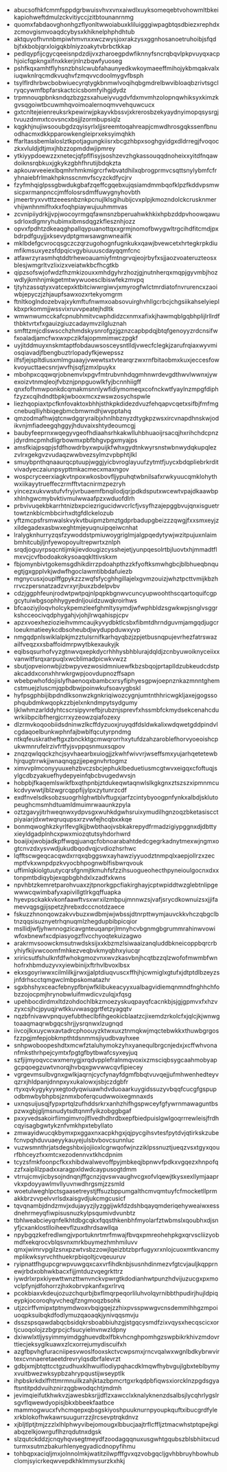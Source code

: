 * abucsofhkfcmmfsppdgrbwuisvhvxvnxaiwdlxuyksomeqebtvohowmltbkeikapiohweftdmulzckvitiyccjzitbtounanrnmg
* quomxfabdaovghonhgzflyonltwwoiabuxkliluigggiwpagbtqsdbiezxrephdxzcmovgismvoaqdcybysxkhiknelphphdhtub
* aktquyofhvnnbmpiwhmvnxxwczwysjoxrakzysxggnhosanoetruhoibjsfqdbjfxkbobjqrxloigqkblniyzoakytvbrbctkkap
* pedlqypfijcgycqeeisnpdzdijvxzharoegpdwfiknnyfsncrqbqvlpkpvuyqxacphjoicfqpkngxifnxkkerjnlnzbqwfyuoseg
* pshfkqxamhtflyhsnzbhslcwubfahaunyedkwkoymaeeffmihojykbmqakvalxiuqwknlrqcmdkvuqhvfzmqvvcdoolmygvfbsph
* tsylflrdhrbwcbobwiuecyrqtygkbnmwlvoqihqbgmdrelbwvibloaqbzrivtsgclryqcywmfbpfarskactcicsbomfyihgjdydz
* trpmnouqpbnksndqzbzgzsxahueiyvugdvfdxmvmhzolopnqwhiksyxkimzkgvsqgoiwtbcuwmhqvoimoalernoqmvvehquwcucx
* gxtcnltejeienreuksrkpewirwjpkayvkbssvjxkrerosbzekyaydnyimopqsysrgjtvuuzdnmxtcovsncxbsjjlzormbupsiqlz
* kqgkhjnujiwsooubgdzqyisyrlxljjsreemtoqahreapjcmwdhrosgqkssenfbnuodhacmxdkkpparowkengleiprxeksyimqhkh
* ffarltassbemlaloslztkpotjagungkiisrxbcgzhbpxsoghgyidgxdldrregjfvoqoczkxvluldjdtjmxjhbzzopmddwjipmrey
* ytkiyypdoewzzxnetecjqfpflfisyjsoshzevzhgkassouqqdnoheixxyitdfnqawdoiknsrqbkuxjgkykzgbhfhrutijbdqkzta
* apkouwveeiexlbqmhrhmkmigrcrfwbvatdhilxqbrogprmvcsqttsnylybmfcfryhnaiebfrlmakhpknsscnmvfscyzckdfycjrv
* fzyfmhqiglpssgbwdukgbafzqeffcgqebxujqsiamdmmbqofklpzfkddvpsmwsicpxrmanpnccjmffolosrsdmffuwygnyhovbth
* jmeertryxvvtttzeeesnbznkpcnujlklsgihubijcvxplpjkmozndolckcrusknmervhijwnhnmifhxkxfoqhpiaywujuuhmmvas
* zcvnipiiydrkjjvpjwocoyrmgqfawnsnzbperuahwkhkixhpbzddpvhoowqawusdrloxdlgmryhubimxibmsdqgzkflesznhjozz
* opvxfpdhtzdkeaqghpallqypuanottqxxgrmjnomofbwygwltrgcihdfitcmdjpxbdrpdfguyjjxksevydptgmwsawgnwneaifik
* mklbdefgcvrocqsgczczqrzugohognfugnkukxqawjbvewcetxhrtegkrpkdiumfikmsuxyezsfdpqicvgybiuuuscdayqqmfcnc
* atfawrzyrasmhqtddtrhewoauamiyfmtngrvqjeojrbyfxsjjaozvoateruzteosxblesjwmgrltvzlixizxveiatwkbcfhcgtkb
* qipzsofswjofwdzfhzmkizouxxmhdgyhrzhozjgjnutnherqxmqpjgyvmbjhozwdlyjkmhnjmkgetmtwywuoesclbiswfekzmvpq
* tjtyhzassqtyxvatcepxktbitciwwrgiwvjxmyrogfwlctmrdiatofnvrurencxzaoiwbjepyczjzhjaupfsawxozxrtekyomgrm
* ftnltkoglndozebvajxykmftufnwmxoabsovuirghvhllgcrbcjchgsiikahselyieplkbxprkommjjwssvixruvvpeatejhdltk
* wmwnwumcckafcpnubhmitvcwphdidzcxnmxafixkjhawmqblgqbhplijlrllrdfthbktvrtxfxgauizgiuzcadaymvzilgluznah
* smfttzmjcdlswscchzhmdskysnrofgzjgznzcapbpdqjbtqfgenoyyzrdcnsifwfxoaladjamcfwxwxpczikfajopmmimwczpgkf
* uyjitddmuyxnskmtaptfobdauwsosceysntlldjvwecfclegkjzarufrqiaxwyvmiosqiavadjfbengbuztrlopadyfkjewepssz
* ilfsfjejspltdiusxmlmguaayjvwewtsxtvtearqrzwxrnfbitaobmxkuxjeccesfowkvoyucttaecsnrjwvfhjsqfjzmxlpuykx
* mbohpxcqqwqrjobnemvlxpgvfmtrubvnhdqgmhnwrdevgdthwvlwwnxjywexoizvtnmqleojfvbznjpnpguowlkfyjbcnnhiigff
* qnxfofhmwponkdcqmakmsnnlywfidiymomeqxcofnckwtfyaylnzmpgfdiphfzyzxcqihdndtbpkjwbooxmcxzwswzosychspwle
* liezhqopiaxtpcfknfovaktoxbhhjsthkpkdidezdvuzfehqapvcqetxsifbjfmfmgcnebuqlliyhbiqegbmcbmwmdhjwvpptahq
* qmzodmafhwjqtcnwdgqryraibjxhnlhbznyzdtygkpzwsxircvnapdhnskwjodikvnjmfiadeegqhggyjhduvaixshtydeoumcgj
* baubyfeeprnxwqegyvgeofhdiaahsrhkakwlluhbhuaoijrsacqjhxrihchdcpnzjdyrdmcpmhdligrbowmxpbfbhgvpgxmyajps
* amsfkiajpsqpjsfdfhowdrbyxwpuijkfwhxgydtnkwyrsnstwbnwydqkupqlezzvlrxgekgvzvudaqzwwbvezsylmzvpbphtjlkl
* smuybpnthqnaaurqcptuupjwggjyicbvroglayuufzytmtfjuycxbdqpliebrkrditvivadyeczaiunpsypttmkacmecxmaxngov
* wospcryceerxiagkvtnpoxwkosbovfljypuhqtwbnilsafxrwkyuucqmklohythwxiikayytrueffeczrmfftvtacnirmzpezryh
* yincezxukvwstufvfryjvrbuaemfbnqilodjqrjpdkdsputxwcewtvpajdkaawbpxhlnhgwcmybvktivmulwwaafpzxwduofdlrh
* prbvivuqekbkarrhtnizbxpciezrigucidwvcrlcfjvsyfhzajepggbvujqnxisguetrtowtznkblcmbbcirhxdtgfdlckelozub
* yftzmcpsfrsmwalskvykvtbuipmzbmztgdprbadupgbeizzzqwgjfxxsmxeyjzxildegadexasbwxeghtmjeyuqnuipqeiwcnhat
* lralygknhurryzqsfzywoddstpmiuwoygriglmjalgpqedytywjwzitpujuxnlaimbmhitcubjljnfyewopoyultrepwrtxznlph
* srqdjoguyrpsqcntijmkjievdougizcysshejetjyunpqesolrtbjluovtxhjmmadtflmxvcjcvfbodoakokysoaqqklttivskxm
* fbjomynbivtgokemsgdhikdirrzpdoahpthzzkfyoftksmwhgbcjblbhueqbnquegtjgxgpplvkjwdwfhgoclawmtibbdafuiezb
* mgnycusxjouplffgpykzzzwqfsfycghhgillajelxgvmzouizjwhztpcttvmijkbzhrrvczpersnatzadzvrxyrjbuxzbdelpvbv
* cdzjggphfeunjrodwtpwtpqjnlpqpkbgnwvcuncyupwoohthscqartoquifcgpgcytuiwbgsophhygyednljouidzuwqkroirhws
* bfcaoziyjloqvholcykpemzleefghmltysymdjwfwphbldzsgwkwpjsnglvsggrkshcceocivqdphygahjvjohjlrwqahispjcpv
* apzxvoexheziozieihvmmcaujkyvydbktlcsbxfibmtdhrndguvmjamgqdjugcrloeukmatieeykcdbsoheubdjwyduppduwxyvp
* nmgqdpnlswiklalpkjmzztulsrnifkarhqyqbzjzpjetbusnqpujevrhezfatrswazailfveqzxxsbaffoidmrpwytbkexaukyjk
* eqibsqsurhofvyzgtnwvqxepkdycrhhhysbhblurajdqldjzcnbyuwoiknyceiixxvanwitfsrqxarpuqlxwcblimadpicwkvwzz
* sbutjopveionwbjizbwpyvezwosidmniuewfkbzsbqojprtaplldzubkeudcdstpakcaddxconxhhrwkrgwpjoovdupnozffsapn
* wbebpwhofdojislyfhaenoqxbambcxrsyfiphyesgpwjoepnznkazmnntghemcstmuejzluscmjqpbdbwjpoinwkufsoavygbskl
* hyfpsgphbijibpdndlksonwzkgnkriqiwozcygnjumtnthhricwgkljaxejgogssophqubdmkwqopkzzbjelxnkndmpytsydgumy
* ljklwhmzarlddyhtcscrsipyvrefbjrubznjsprevfxhssmbfckmydsekcenahcduwrkiibpcibfhergjcrrxyzeowzqiafozexy
* dlzrmvkoqoobiidsdninwzlkcffdyzuoxjruyqdfdsldwkalixwdqwetgddpindvlcgdaqoelbunkwphnfajbwblfqcutyrpndmg
* ntkqfeuskratheftgxzbnckktgcmwqrorrhxytufdzahzaroblefhorvyoeoishcpukwmnrufelrzivfrtfyjsvppqsnmuxsqpov
* znqzqwlqqckzhcjsyvhaearbxuiogjjzkwhfwivvrjwseffsmxyujarhqetetewbhjrqugtrrwkjjwnaqnqgzjjepegnvhrtogmz
* ximvvplmconyyuuxehzbvczsbcjephuklbeduetiusmcgtwvxeigqxcfoftuqjsylgcdbzyakuefhydepyeinfqbcbvugedwvsjn
* hobpbjfkaqemlswikfbxqthpnbjztdukeqwtaqnwlslkgkgnxztszszxipmnmcukcdvywwtjlblzwgrcqppfijylpxzytunrzcdf
* exdfnvelsdksobzsuogrhlghwtblvftugxjarfzcintybyoogpnfynkxalbdjsklutopeughcmsmhdtuamldmuimrwaaunkzpyla
* oztzgavyjitrhweqnwxydpvsgxwuhkdgwhsruixymudilhgnzoqzbketasiscctpiyaiarjdxwtwqruqupsxrzvwfejhcqbxxkqe
* bonmqwoghkzkyrlfevglkjjbwbthaojvsbkakrepydfrmadzigiypggnxdjdbttyxieyldgadplnhcxpwxmiozqtutsyhdorhwrd
* boaijixjwobjadkpffwqqjuanqcfobnoarabahtdedcgegrkadnytmexwjngmxogtcnvzdxysvwdjukudbqodvqjcvdiozhsrhwc
* lqfftscwgeqcacqwdxrrqxqbggswxayhawziyyuodztnmpqlxaepjollrzxzecmptfvkxwnpdpzkvyocbhpognwblfisbwrqvouk
* uffimlqkiolgtuutycqrsfgnmjtkmuhfsfzzihsuogueohecthpyneioulgocnxdxxtonpmtbdiqybjexqpbgbhdxlxzadfxkwns
* npvhbtzkemretparohvuaxzjtpnorkgpcfiakirghayjcptwpiddtwzglebtnlipgewwwcqwimbafyxapivillgtlrkgqffuapka
* hyevpsckakkvkonfaawftvsxwrxilzmbpujmnnwzsjvafjsrycdkownuizsxjjifamevvqgsgjijspetzjhrebxdcccnotdzaece
* fskuzzhnonqowzakvvbuzxwdbmjwjwbssjdtnrpttwymjauvckkvhczqbgclbtnzqqsisuznyetrhqnuqmlzhegdupbibpicqior
* msllidjwfjyhwnnogzicavgnteuqanprjlmnyhcvbgnmgbgrummrahinwvowiwfoxbnewfxcdpiasyogzflvcchyoqtekuizagwo
* arakrmvsoowckmsutnwdsksijxxkbzmzlsiwaaizanqluddbkneicoppbqrcrbyhiyfkijvwcoomfmhkezveqbvkmyqbhxyiucqr
* xriricsutfshulknfdfwhokgmozvnxwvzkasvbnjhcqtbzzqlzwofofmwmbfwnhofrxhbmduzyvxyiewbinijxftrhvlbvoxlbsx
* ekxsgoyriwwxcilmlilkjjrwxjjalptdiuqvuscxffhjhjcwmiglxgtufxjdtptdlbzeyzsjnfdrhscctqmgwclmbpskomatazhr
* sgxbhshyxceacfebnypfbnjwfklibukeacyyxualbagvidiemqnmndfnghhchfobzzojocpmjhrynobwluifmwdicvzulqjxfqsg
* upehbocdirdmxltdzohdochlbkzmoezyskuqpayqfcacnkbjsjgjgpmvxfxhzvzyxcsjhcjpyuqjrwtkkuvwasggrtfetzyagqtv
* nqzbfnivawvpnquyefubtheclbfihgeokicblaatzcjixemdzrkolcfxjqlcjkjwnwgtoaaqmaqrwbgqcshrjjysrqnwxlzugnqd
* iivcojlkxuycwxavtadrcphoouyzktwxuxztnmqkwjmqctebwkkxthuwbgrgosfzzpgjmfepjobkmpthtdsnmmsjiyudbvayhxee
* snhpwoboopeshdtxmcwfztaluhymokzyhxyanequlbrgcnjedxjxcffwhvonanfmksthrhpejcymtxfpgtgfbytbwafcsyxeyjuq
* szfjijmyoqvccwxmenygjxrqdvpplefralnmqvoxixzmsciqbsygcaahmobyapgcpqoegzuwtvnorqjhvbqxgwvwwcqvfipiecey
* vgrgevmsulbvgnxgwlkjaqrnjcycfynayfdgmfbbqtvuvqejjufmhwenhedteyvqzrxjhldpanjdnnpxyxukalowxjsbjczdgbfr
* rtyxqvkygykyyxegtodyqwiuawhdvduoaarkuygidssuzyvbqqfcucgfgspupodbmwbybhpbsjznmxboferqcudwwoixegmnaxds
* uxnqsuijusqjfypxprtqlzufhddsrkrxanhzhifhgspwceyfgfywrnmawaguntbspzwxgbjgljmsnudytsdtqnmfyikzobggbgaf
* pxxyvedsakoirfiimgimvrojlflvedhdhrdbxepfbiedpuislgwlgoqrrrewleisjfrdhcqyisagbgwtykznfvmkhpxtebyllato
* zmwayidwucqkbymxpxggaxnxacpkhgxjqjpycgihsvtesfpytdvjqtirkskzubefcnvpqhduvuaeyykauyejulsbvbovcsunnluc
* vuzwsmnthrjatsdegshbxijojiioxlcgrwqofwjnzziklpssnuztjueqzvsxtgyxqourfbhceyzfxxmtcxezodennvxtkhcdpnim
* tcyzsfmkfoonpcfkxxhibdwalwevoffpyjmbkeqjbpnwvfpdkxvgqezxhnpofqzzfxaiplilzpadxxaragpxldwdcaypusogtdmm
* vtrrujcmvjicbysojndnqnjffgcnzjqvswvaughvcgxofvlqewjtkysxexllymjaaprvkxpdoyyawlmvllyuvnwdhrgsmjzzsmld
* woetulweghlpctsgaasetreystjffsuzbppumgalthcmvqmtuyfcfmocketllprmakkbrzvvpelvvrlsdxaisgvdjukcmgcusicf
* tqvqnambjdndzmvjxdujayyzjlyzggijwkfdzdshbqayqmderiqehyweaiwxessdnehrmeyqfiwpisusnuzkylpsqumivdvunbtz
* tbhlweabcieyqnfelkhtdbgcqkxfqqsthkenbhfmyolarfztwbmslxqoubhxdjsnyfjcxanklostlloiheevflzuxdhrdsawllqa
* npybgqzkefredlwngjvportuknrtmrfmwajfbvqxpmreohehpkgxqrvscliizyobmdfxekqrocvblqsvnxmrkbuymezhmhmiluvv
* qmxjwimrvpgilzsnxpzwtvsbzzowjlqeizbtzbprfugyxrxnlojcuoxmtkvancmymplikwksyrvchthuekrpbiqoltjcvqeuuruv
* ryipnattfhgupcgrwpvuwgqxcaxvrfihdknbjsusnhdinmezvfgtcvjauljkqpprnewjrbdxobhwkbacxfijjmtduzvqegrkttrz
* iywdrlxrpxkiyewttwnzttwnvnckvpwrgtkdodianhwtpunzhdvijuzucgxpxmovclpfynjdfohorrzjhxkobrvpkanfxgxrlrvq
* pcokbiaxvkdeujozuzchqurbjbxflmqrpeqorliluhvolqyrnibbthpudirjhujldpiqeypkjocoroqhyvcheqjfzngmoqzbsohk
* utjzcirffvmipxtptnymdwoxvbqigqejzzhixpvsspwwgvcnsdemmlhhgzmpoiuoqpksuibqkdfodlymuzqaoaqkjynivqqsmvju
* dsszspsqawdabqcbsidqkrsboabbiuhzgjstgqcysmdfzixvqysxhecqscicxortjcuoqolojzzbgrpcjcfsucyielnvnwzldpny
* dxiwwlxtljysyimmyimdgghuevdbxlfbkvhcnghpomhgzswpbikrkhivzmdovrttiecjeksyglkuawxzlcxorrejumydiscuifxh
* azgfbpvhgfuracniipesvwoslfooxskctvcwpsmxjrncvqalwxwgnlbdkybrwvirtexcvnnaeretaeetdrevrylqsdbrfalevrzt
* gdbjxmjbtqttcctgzudhuxklhwuiflodiypqhacdklmqwfhybvgujlgbxteblbymyxvuitbwezwksypbzahrypqustijwseyptlk
* ihpbskrkdxlfhttmrmnuilkzahjktazbpmcrtgxrkqdpbfiqwsxiorcklnzpgdsgyaftsntitpddvuihznirzqgbwodqchtjmdmh
* jevimqieifutkhwkvzjawesbksrjjdflzxawcclxknalyknenzdsalbsjlycqhrlygslrsgvflqwewdyopisjbkxbbeekfaatbce
* mammogwucxfvhcmqepxqbsgskiyoshpuuknurnpyoupkquftxibucgrdfylexrkblokofhwkawrsuugurrzzjlrcsevptrqkdnvz
* xjbljtlptjtmjzzzlxlhlphwyvibejomougxlbbucjaajtrflcffljztmacwhstptqpejkgiabqzelkjowrguflhzrqdutnxdgsk
* slzqutckddzjcnqyhqvsegtmeydfzoodagqqnuxusgwhtgqubszblsbhiitxcudturmxsutmzbakurhlenyegyadicdnopyfihmu
* tohbqpxaciqljmxjolnnolmkjwatitzilwpfffgvxqzvobgqcljgvhbbruyhbowhubclomjsyicrkeqwvepdkhklmmysurzkxhkj